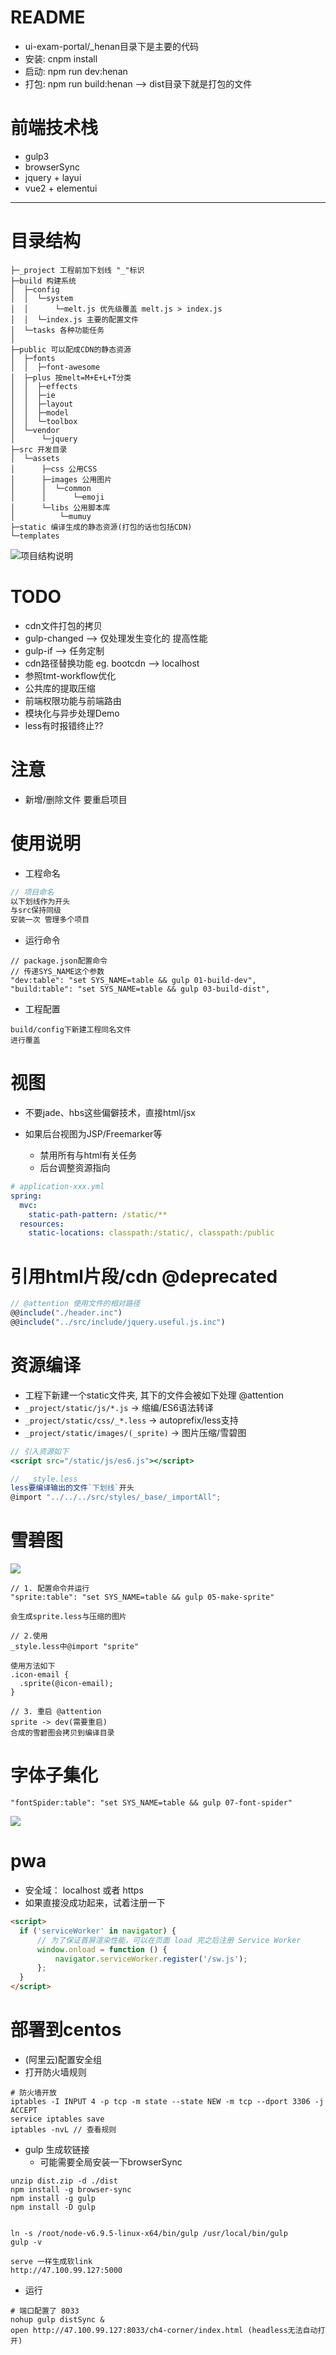# README

- ui-exam-portal/_henan目录下是主要的代码
- 安装: cnpm install
- 启动: npm run dev:henan
- 打包: npm run build:henan --> dist目录下就是打包的文件

# 前端技术栈

- gulp3
- browserSync 
- jquery + layui
- vue2 + elementui

---


# 目录结构

```
├─_project 工程前加下划线 "_"标识
├─build 构建系统
│  ├─config
│  │  └─system 
│  │      └─melt.js 优先级覆盖 melt.js > index.js
│  │  └─index.js 主要的配置文件
│  └─tasks 各种功能任务
│  
├─public 可以配成CDN的静态资源
│  ├─fonts
│  │  ├─font-awesome
│  ├─plus 按melt=M+E+L+T分类
│  │  ├─effects
│  │  ├─ie
│  │  ├─layout
│  │  ├─model
│  │  └─toolbox
│  └─vendor
│      └─jquery
├─src 开发目录
│  └─assets
│      ├─css 公用CSS
│      ├─images 公用图片
│      │  └─common
│      │      └─emoji
│      └─libs 公用脚本库
│          └─mumuy
├─static 编译生成的静态资源(打包的话也包括CDN)
└─templates
```

![项目结构说明](public/assets/category.png)  

# TODO

- cdn文件打包的拷贝
- gulp-changed --> 仅处理发生变化的 提高性能
- gulp-if --> 任务定制
- cdn路径替换功能 eg. bootcdn --> localhost
- 参照tmt-workflow优化
- 公共库的提取压缩
- 前端权限功能与前端路由
- 模块化与异步处理Demo
- less有时报错终止?? 

# 注意

- 新增/删除文件 要重启项目

# 使用说明

- 工程命名
  
```js 
// 项目命名
以下划线作为开头
与src保持同级
安装一次 管理多个项目
```

- 运行命令

```shell
// package.json配置命令 
// 传递SYS_NAME这个参数
"dev:table": "set SYS_NAME=table && gulp 01-build-dev",
"build:table": "set SYS_NAME=table && gulp 03-build-dist",
```

- 工程配置

```
build/config下新建工程同名文件
进行覆盖
```

# 视图

- 不要jade、hbs这些偏僻技术，直接html/jsx
- 如果后台视图为JSP/Freemarker等
  
    - 禁用所有与html有关任务
    - 后台调整资源指向
    
```yml
# application-xxx.yml
spring: 
  mvc:
    static-path-pattern: /static/**
  resources:
    static-locations: classpath:/static/, classpath:/public
```

# 引用html片段/cdn @deprecated

```js
// @attention 使用文件的相对路径 
@@include("./header.inc")
@@include("../src/include/jquery.useful.js.inc")
```

# 资源编译

- 工程下新建一个static文件夹, 其下的文件会被如下处理 @attention
- `_project/static/js/*.js`          -> 缩编/ES6语法转译
- `_project/static/css/_*.less`      -> autoprefix/less支持
- `_project/static/images/(_sprite)` -> 图片压缩/雪碧图
  
```jsx
// 引入资源如下 
<script src="/static/js/es6.js"></script>

//  _style.less
less要编译输出的文件`下划线`开头
@import "../../../src/styles/_base/_importAll";
```

# 雪碧图

![](public/assets/how-to-use-sprite.png)    


```
// 1. 配置命令并运行
"sprite:table": "set SYS_NAME=table && gulp 05-make-sprite"

会生成sprite.less与压缩的图片

// 2.使用
_style.less中@import "sprite"

使用方法如下 
.icon-email {
  .sprite(@icon-email);
}

// 3. 重启 @attention
sprite -> dev(需要重启)
合成的雪碧图会拷贝到编译目录
```

# 字体子集化

```
"fontSpider:table": "set SYS_NAME=table && gulp 07-font-spider"
```

![](public/assets/how-to-use-font.png) 
    
# pwa

- 安全域： localhost 或者 https
- 如果直接没成功起来，试着注册一下

```html
<script>
  if ('serviceWorker' in navigator) {
      // 为了保证首屏渲染性能，可以在页面 load 完之后注册 Service Worker
      window.onload = function () {
          navigator.serviceWorker.register('/sw.js');
      };
  }
</script>
```

   

# 部署到centos

- (阿里云)配置安全组
- 打开防火墙规则

```shell 
# 防火墙开放
iptables -I INPUT 4 -p tcp -m state --state NEW -m tcp --dport 3306 -j ACCEPT
service iptables save
iptables -nvL // 查看规则
```

- gulp 生成软链接 
    - 可能需要全局安装一下browserSync

```shell
unzip dist.zip -d ./dist
npm install -g browser-sync
npm install -g gulp
npm install -D gulp


ln -s /root/node-v6.9.5-linux-x64/bin/gulp /usr/local/bin/gulp
gulp -v

serve 一样生成软link
http://47.100.99.127:5000
```

- 运行

```shell
# 端口配置了 8033
nohup gulp distSync &
open http://47.100.99.127:8033/ch4-corner/index.html (headless无法自动打开)
```
